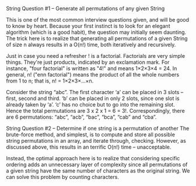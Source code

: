 String Question #1 – Generate all permutations of any given String

This is one of the most common interview questions given, and will be good to know by heart. Because your first
instinct is to look for an elegant algorithm (which is a good habit), the question may initially seem daunting.
The trick here is to realize that generating all permutations of a given String of size n always results in a O(n!)
time, both iteratively and recursively.

Just in case you need a refresher ! is a factorial.  Factorials are very simple things. They're just products,
indicated by an exclamation mark. For instance, "four factorial" is written as "4!" and means 1×2×3×4 = 24. In general,
 n! ("enn factorial") means the product of all the whole numbers from 1 to n; that is, n! = 1×2×3×...×n.

Consider the string “abc”. The first character ‘a’ can be placed in 3 slots – first, second and third. ‘b’ can be
placed in only 2 slots, since one slot is already taken by ‘a’. ‘c’ has no choice but to go into the remaining slot.
Hence the total permutations are 3 x 2 x 1 = 6 = 3!. Correspondingly, there are 6 permutations: “abc”, “acb”, “bac”,
“bca”, “cab” and “cba”.



String Question #2 – Determine if one string is a permutation of another
The brute-force method, and simplest, is to compute and store all possible string permutations in an array, and iterate
through, checking. However, as discussed above, this results in an terrific O(n!) time – unacceptable.

Instead, the optimal approach here is to realize that considering specific ordering adds an unnecessary layer of
complexity since all permutations of a given string have the same number of characters as the original string. We can
solve this problem by counting characters.